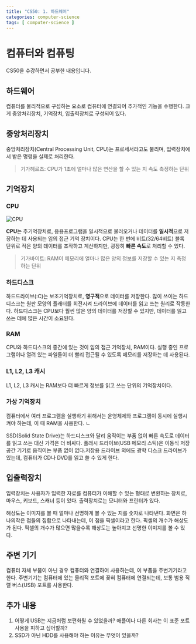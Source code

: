 ```yaml
---
title: "CS50: 1. 하드웨어"
categories: computer-science
tags: [ computer-science ]
---
```


# 컴퓨터와 컴퓨팅

CS50을 수강하면서 공부한 내용입니다. 

## 하드웨어 

컴퓨터를 물리적으로 구성하는 요소로 컴퓨터에 연결되어 추가적인 기능을 수행한다. 크게 중앙처리장치, 기억장치, 입출력장치로 구성되어 있다.

## 중앙처리장치

중앙처리장치(Central Processing Unit, CPU)는 프로세서라고도 불리며, 입력장치에서 받은 명령을 실제로 처리한다. 

> 기가헤르츠: CPU가 1초에 얼마나 많은 연산을 할 수 있는 지 속도 측정하는 단위

## 기억장치

### CPU

![CPU](https://cphinf.pstatic.net/mooc/20170719_78/1500447827164ht9MM_PNG/1.3_-01.png)

**CPU**는 주기억장치로, 응용프로그램을 일시적으로 불러오거나 데이터를 **일시적**으로 저장하는 데 사용되는 임의 접근 기억 장치이다. CPU는 한 번에 비트(32/64비트) 블록 단위로 적은 양의 데이터를 조작하고 계산하지만, 굉장히 **빠른 속도**로 처리할 수 있다. 

> 기가바이트: RAM이 메모리에 얼마나 많은 양의 정보를 저장할 수 있는 지 측정하는 단위

### 하드디스크

하드드라이브(:C)는 보조기억장치로, **영구적**으로 데이터를 저장한다. 많이 쓰이는 하드디스크는 원판 모양의 플래터를 회전시켜 드라이브에 데이터를 읽고 쓰는 원리로 작동한다. 하드디스크는 CPU보다 훨씬 많은 양의 데이터를 저장할 수 있지만, 데이터를 읽고 쓰는 데에 많은 시간이 소요된다.  

### RAM

CPU와 하드디스크의 중간에 있는 것이 임의 접근 기억장치, RAM이다. 실행 중인 프로그램이나 열려 있는 파일들이 더 빨리 접근될 수 있도록 메모리를 저장하는 데 사용된다.

### L1, L2, L3 캐시

L1, L2, L3 캐시는 RAM보다 더 빠르게 정보를 읽고 쓰는 단위의 기억장치이다.



### 가상 기억장치

컴퓨터에서 여러 프로그램을 실행하기 위해서는 운영체제와 프로그램이 동시에 실행시켜야 하는데, 이 때 RAM을 사용한다. ㄴ



 

SSD(Solid State Drive)는 하드디스크와 달리 움직이는 부품 없이 빠른 속도로 데이터를 읽고 쓰는 대신 가격은 더 비싸다. 플래시 드라이브(USB 메모리 스틱)은 이동식 저장공간 기기로 움직이는 부품 없이 없다.저장용 드라이브 외에도 광학 디스크 드라이브가 있는데, 컴퓨터가 CD나 DVD를 읽고 쓸 수 있게 한다. 







## 입출력장치

입력장치는 사용자가 입력한 자료를 컴퓨터가 이해할 수 있는 형태로 변환하는 장치로, 마우스, 키보드, 스캐너 등이 있다. 출력장치로는 모니터와 프린터가 있다. 

해상도는 이미지를 볼 때 얼마나 선명하게 볼 수 있는 지를 숫자로 나타낸다. 화면은 하나의작은 점들의 집합으로 나타내는데, 이 점을 픽셀이라고 한다. 픽셀의 개수가 해상도가 된다. 픽셀의 개수가 많으면 많을수록 해상도는 높아지고 선명한 이미지를 볼 수 있다.



## 주변 기기

컴퓨터 자체 부붐이 아닌 경우 컴퓨터와 연결하여 사용하는데, 이 부품을 주변기기라고 한다. 주변기기는 컴퓨터에 있는 물리적 포트에 꽂혀 컴퓨터에 연결되는데, 보통 범용 직렬 버스(USB) 포트를 사용한다. 



## 추가 내용

1. 어떻게 USB는 지금처럼 보편화될 수 있었을까? 애플이나 다른 회사는 이 표준 포트 사용을 피하고 싶어할까?
2. SSD가 아닌 HDD를 사용해야 하는 이유는 무엇이 있을까?